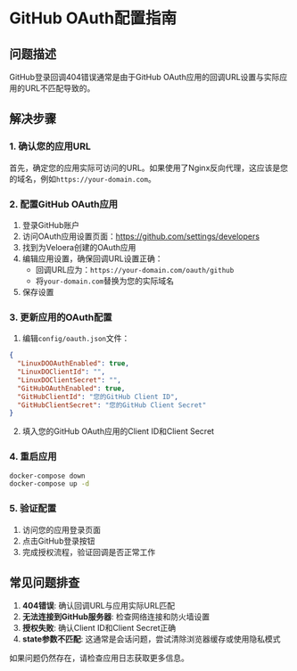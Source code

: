 # GitHub OAuth配置指南

## 问题描述
GitHub登录回调404错误通常是由于GitHub OAuth应用的回调URL设置与实际应用的URL不匹配导致的。

## 解决步骤

### 1. 确认您的应用URL
首先，确定您的应用实际可访问的URL。如果使用了Nginx反向代理，这应该是您的域名，例如`https://your-domain.com`。

### 2. 配置GitHub OAuth应用
1. 登录GitHub账户
2. 访问OAuth应用设置页面：https://github.com/settings/developers
3. 找到为Veloera创建的OAuth应用
4. 编辑应用设置，确保回调URL设置正确：
   - 回调URL应为：`https://your-domain.com/oauth/github`
   - 将`your-domain.com`替换为您的实际域名
5. 保存设置

### 3. 更新应用的OAuth配置
1. 编辑`config/oauth.json`文件：
```json
{
  "LinuxDOOAuthEnabled": true,
  "LinuxDOClientId": "",
  "LinuxDOClientSecret": "",
  "GitHubOAuthEnabled": true,
  "GitHubClientId": "您的GitHub Client ID",
  "GitHubClientSecret": "您的GitHub Client Secret"
}
```
2. 填入您的GitHub OAuth应用的Client ID和Client Secret

### 4. 重启应用
```bash
docker-compose down
docker-compose up -d
```

### 5. 验证配置
1. 访问您的应用登录页面
2. 点击GitHub登录按钮
3. 完成授权流程，验证回调是否正常工作

## 常见问题排查
1. **404错误**: 确认回调URL与应用实际URL匹配
2. **无法连接到GitHub服务器**: 检查网络连接和防火墙设置
3. **授权失败**: 确认Client ID和Client Secret正确
4. **state参数不匹配**: 这通常是会话问题，尝试清除浏览器缓存或使用隐私模式

如果问题仍然存在，请检查应用日志获取更多信息。 
